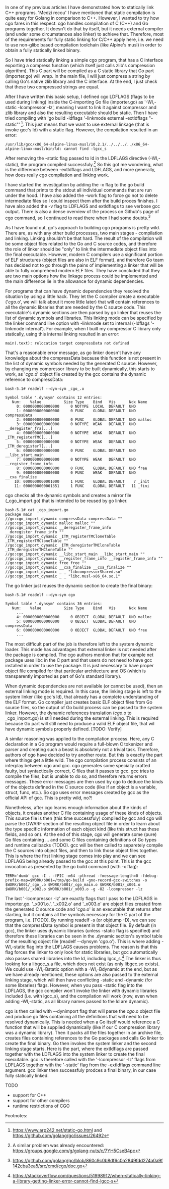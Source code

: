 In one of my previous articles I have demonstrated how to statically link C++ programs. 'Medzi recou' I have mentioned that static compilation is quite easy for Golang in comparison to C++. However, I wanted to try how cgo fares in this respect. cgo handles compilation of C (C++) and Go programs together. It doesn't do that by itself, but it needs external compiler (and under some circumstances also linker) to achieve that. Therefore, most of the requirements for fully static linking for C/C++ apply here, i.e. we need to use non-glibc based compilation toolchain (like Alpine's musl) in order to obtain a fully statically linked binary. 

So I have tried statically linking a simple cgo program, that has a C interface exporting a compress function (which itself just calls zlib's compression algorithm). This C part will be compiled as a C static library that Go part (importer.go) will wrap. In the main file, I will just compress a string by calling Go's native zlib library and the C interface. At the end, I just check that these two compressed strings are equal. 

After I have written this basic setup, I defined cgo LDFLAGS (flags to be used during linking) inside the C-importing Go file (importer.go) as '-Wl,-static -lcompressor -lz', meaning I want to link it against compressor and zlib library and also the resulting executable should be static. Then I have tried compiling with 'go build -ldflags '-linkmode external -extldflags "-static"' [^static]. This just means that we want to use external linkage (that is invoke gcc's ld) with a static flag. However, the compilation resulted in an error:  

```console
/usr/lib/gcc/x86_64-alpine-linux-musl/10.2.1/../../../../x86_64-alpine-linux-musl/bin/ld: cannot find -lgcc_s
```

After removing the -static flag passed to ld in the LDFLAGS directive (-Wl,-static), the program compiled successfuly.[^google_group_issue] So this got me wondering, what is the difference between -extldflags and LDFLAGS, and more generally, how does really cgo compilation and linking work.

I have started the investigation by adding the -x flag to the go build command that prints to the stdout all individual commands that are run under the hood. I have also added the -work flag to force go not to delete intermediate files so I could inspect them after the build proces finishes. I have also added the -v flag to LDFLAGS and extldflags to see verbose gcc output. There is also a dense overview of the process on Github's page of cgo command, so I continued to read there when I had some doubts.[^cgo]

As I have found out, go's approach to building cgo programs is pretty wild. There are, as with any other build processes, two main stages - compilation and linking. Linking shouldn't be that hard. The result of the compilation will be some object files related to the Go and C source codes, and therefore the role of linker should be "only" to link the intermediate object files into the final executable. However, modern C compilers use a significant portion of ELF structures (object files are also in ELF format), and therefore Go team has decided not to go through the pains of implementing a linker that will be able to fully comprehend modern ELF files. They have concluded that they are two main options how the linkage process could be implemented and the main difference lie in the allowance for dynamic dependencies.  

For programs that can have dynamic dependencies they resolved the situation by using a little hack. They let the C compiler create a executable ('_cgo_.o', we will talk about it more little later) that will contain references to all the dynamic libraries that are needed by the C source code. This executable's dynamic sections are then parsed by go linker that reuses the list of dynamic symbols and libraries. This linking mode can be specified by the linker command line option with -linkmode set to internal (-ldflags '-linkmode internal'). For example, when I built my compressor C library only statically, using this internal linking resulted in an error:

```console
main(.text): relocation target compressData not defined
```

That's a reasonable error message, as go linker doesn't have any knowledge about the compressData because this function is not present in the list of dynamic symbols needed by the generated C source. However, by changing my compressor library to be built dynamically, this starts to work, as '_cgo_.o' object file created by the gcc contains the dynamic reference to compressData:

```console
bash-5.1# readelf --dyn-sym _cgo_.o

Symbol table '.dynsym' contains 12 entries:
   Num:    Value          Size Type    Bind   Vis      Ndx Name
     0: 0000000000000000     0 NOTYPE  LOCAL  DEFAULT  UND 
     1: 0000000000000000     0 FUNC    GLOBAL DEFAULT  UND compressData
     2: 0000000000000000     0 FUNC    GLOBAL DEFAULT  UND malloc
     3: 0000000000000000     0 NOTYPE  WEAK   DEFAULT  UND __deregister_fra[...]
     4: 0000000000000000     0 NOTYPE  WEAK   DEFAULT  UND _ITM_registerTMC[...]
     5: 0000000000000000     0 NOTYPE  WEAK   DEFAULT  UND _ITM_deregisterT[...]
     6: 0000000000000000     0 FUNC    GLOBAL DEFAULT  UND __libc_start_main
     7: 0000000000000000     0 NOTYPE  WEAK   DEFAULT  UND __register_frame_info
     8: 0000000000000000     0 FUNC    GLOBAL DEFAULT  UND free
     9: 0000000000000000     0 FUNC    WEAK   DEFAULT  UND __cxa_finalize
    10: 0000000000001000     1 FUNC    GLOBAL DEFAULT    7 _init
    11: 0000000000001351     1 FUNC    GLOBAL DEFAULT   11 _fini
```

cgo checks all the dynamic symbols and creates a mirror file (_cgo_import.go) that is intended to be reused by go linker.

```console
bash-5.1# cat _cgo_import.go
package main
//go:cgo_import_dynamic compressData compressData ""
//go:cgo_import_dynamic malloc malloc ""
//go:cgo_import_dynamic __deregister_frame_info __deregister_frame_info ""
//go:cgo_import_dynamic _ITM_registerTMCloneTable _ITM_registerTMCloneTable ""
//go:cgo_import_dynamic _ITM_deregisterTMCloneTable _ITM_deregisterTMCloneTable ""
//go:cgo_import_dynamic __libc_start_main __libc_start_main ""
//go:cgo_import_dynamic __register_frame_info __register_frame_info ""
//go:cgo_import_dynamic free free ""
//go:cgo_import_dynamic __cxa_finalize __cxa_finalize ""
//go:cgo_import_dynamic _ _ "libcompressorShared.so"
//go:cgo_import_dynamic _ _ "libc.musl-x86_64.so.1"
```

The go linker just reuses the dynamic section to create the final binary:

```console
bash-5.1# readelf --dyn-sym cgo

Symbol table '.dynsym' contains 36 entries:
   Num:    Value          Size Type    Bind   Vis      Ndx Name
     ...
     4: 0000000000000000     0 OBJECT  GLOBAL DEFAULT  UND malloc
     5: 0000000000000000     0 OBJECT  GLOBAL DEFAULT  UND compressData
     6: 0000000000000000     0 OBJECT  GLOBAL DEFAULT  UND free
     ...
```

The most difficult part of the job is therefore left to the system dynamic loader. This mode has advantages that external linker is not needed after the package is compiled. The cgo authors mention that for example net package uses libc in the C part and that users do not need to have gcc installed in order to use the package. It is just necessary to have proper object file compiled for that particular architecture and OS (which is transparently imported as part of Go's standard library).

When dynamic dependencies are not available (or cannot be used), then an external linking mode is required. In this case, the linking stage is left to the system linker (like gcc's ld), that already has a complete understanding of the ELF format. Go compiler just creates basic ELF object files from Go source files, so the output of Go build process can be passed to the system linker. However, the dynamic references translation (_cgo_.o to _cgo_import.go) is still needed during the external linking. This is required because Go part will still need to produce a valid ELF object file, that wil have dynamic symbols properly defined. [TODO: Verify]

A similar reasoning was applied to the compilation process. Here, any C declaration in a Go program would require a full-blown C tokenizer and parser and creating such a beast is absolutely not a trivial task. Therefore, authors of cgo have decided to try another route. But this is exactly the part where things get a little wild. The cgo compilation process consists of an interplay between cgo and gcc. cgo generates some specially crafted faulty, but syntactically correct, C files that it passes to gcc. gcc tries to compile the files, but is unable to do so, and therefore returns errors messages. These error messages are then used by cgo to deduce the kinds of the objects defined in the C source code (like if an object is a variable, struct, func, etc.). So cgo uses error messages created by gcc as the official API of gcc. This is pretty wild, no?! 

Nonetheless, after cgo learns enough information about the kinds of objects, it creates another C file containing usage of these kinds of objects. This source file is then (this time successfuly) compiled by gcc and cgo will parse the DWARF section of the resulting object file in order to learn about the type specific information of each object kind (like this struct has these fields, and so on). At the end of this stage, cgo will generate some (pure) Go files containing ... and some C files containing definitions of Go types and runtime callbacks (TODO). gcc will be then called to separetely compile the C sources into object files, and then to link those object files together. This is where the first linking stage comes into play and we can see LDFLAGS being already passed to the gcc at this point. This is the gcc invocation as presented by the go build command (with -x flag):

```console
TERM='dumb' gcc -I . -fPIC -m64 -pthread -fmessage-length=0 -fdebug-prefix-map=$WORK/b001=/tmp/go-build -gno-record-gcc-switches -o $WORK/b001/_cgo_.o $WORK/b001/_cgo_main.o $WORK/b001/_x001.o $WORK/b001/_x002.o $WORK/b001/_x003.o -g -O2 -lcompressor -lz
```

The last '-lcompressor -lz' are exactly flags that I pass to the LDFLAGS in importer.go. '_x001.o.', '_x002.o' and '_x003.o' are object files created from the generated C source code and '_cgo_.o' is an executable that returns after starting, but it contains all the symbols necessary for the C part of the program, i.e. [TODO]. By running readelf -s (or objdump -D), we can see that the compressData symbol is present in that object file. By default (in gcc), the linker uses dynamic libraries (unless -static flag is specified) and therefore these libraries can be seen in the .dynamic section's symbol table of the resulting object file (readelf --dynsym '_cgo_.o'). This is where adding -Wl,-static flag into the LDFLAGS causes problems. The reason is that this flag forces the linker to only look for static libraries, but gcc automatically also passes shared libraries into the ld, including lgcc_s.[^lgcc_s] The linker is thus looking for a libgcc_s.a file, which does not exist (as only libgcc.so exists). We could use -Wl,-Bstatic option with a -Wl,-Bdynamic at the end, but as we have already mentioned, these options are also passed to the external linking stage, which will then have conflicting -static and -dynamic (for some libraries) flags. However, when you pass -static flag into the LDFLAGS, the gcc compiler won't invoke the linker with dynamic libraries included (i.e. with lgcc_s), and the compilation will work (now, even when adding -Wl,-static, as all library names passed to the ld are dynamic).

cgo is then called with --dynimport flag that will parse the _cgo_.o object file and produce go files containing all the definitions that will need to be resolved dynamically. This is needed when a Go itself would reference a C function that will be supplied dynamically (like if our C compression library was a dynamic library). Then it packs all the files together in an archive file, creates files containing references to the Go packages and calls Go linker to create the final binary.  Go then invokes the system linker and the second linking stage starts. Here is the part, where the extldflags are passed together with the LDFLAGS into the system linker to create the final executable. gcc is therefore called with the '-lcompressor -lz' flags from LDFLAGS together with the '-static' flag from the -extldflags command line argument. gcc linker then successfuly prodces a final binary, in our case fully statically linked.

TODO

- support for C++
- support for other compilers
- runtime restrictions of CGO

Footnotes:

[^cgo]: <https://github.com/golang/go/blob/860c9c0b8df6c0a2849fdd274a0a9f142cba3ea5/src/cmd/cgo/doc.go>
[^static]: <https://www.arp242.net/static-go.html> and <https://github.com/golang/go/issues/26492>
[^google_group_issue]: A similar problem was already encountered: <https://groups.google.com/g/golang-nuts/c/7YH5CseB4pc>
[^lgcc_s]: <https://stackoverflow.com/questions/51998912/when-statically-linking-a-library-getting-linker-error-cannot-find-lgcc-s>